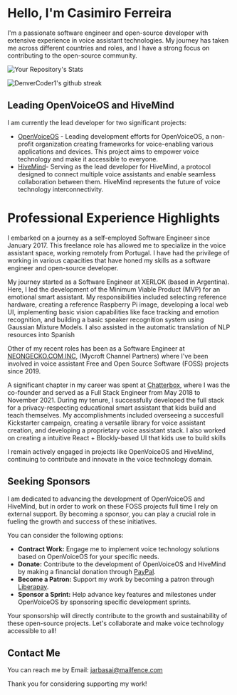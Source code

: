 # Hello, I'm Casimiro Ferreira

I'm a passionate software engineer and open-source developer with extensive experience in voice assistant technologies. 
My journey has taken me across different countries and roles, and I have a strong focus on contributing to the open-source community.

![Your Repository's Stats](https://github-readme-stats.vercel.app/api?username=JarbasAl&show_icons=true)

![DenverCoder1's github streak](https://github-readme-streak-stats.herokuapp.com/?user=JarbasAl)


## Leading OpenVoiceOS and HiveMind

I am currently the lead developer for two significant projects:

- [OpenVoiceOS](https://openvoiceos.org/) - Leading development efforts for OpenVoiceOS, a non-profit organization creating frameworks for voice-enabling various applications and devices. This project aims to empower voice technology and make it accessible to everyone.
- [HiveMind](https://github.com/JarbasHiveMind/)- Serving as the lead developer for HiveMind, a protocol designed to connect multiple voice assistants and enable seamless collaboration between them. HiveMind represents the future of voice technology interconnectivity.

# Professional Experience Highlights

I embarked on a journey as a self-employed Software Engineer since January 2017. This freelance role has allowed me to specialize in the voice assistant space, working remotely from Portugal. 
I have had the privilege of working in various capacities that have honed my skills as a software engineer and open-source developer.

My journey started as a Software Engineer at XERLOK (based in Argentina). Here, I led the development of the Minimum Viable Product (MVP) for an emotional smart assistant. My responsibilities included selecting reference hardware, creating a reference Raspberry Pi image, developing a local web UI, implementing basic vision capabilities like face tracking and emotion recognition, and building a basic speaker recognition system using Gaussian Mixture Models. I also assisted in the automatic translation of NLP resources into Spanish

Other of my recent roles has been as a Software Engineer at [NEONGECKO.COM INC](http://neon.ai/), (Mycroft Channel Partners) where I've been involved in voice assistant Free and Open Source Software (FOSS) projects since 2019.

A significant chapter in my career was spent at [Chatterbox](https://www.kickstarter.com/projects/hellochatterbox/chatterbox-the-smart-speaker-that-kids-build-and-p), where I was the co-founder and served as a Full Stack Engineer from May 2018 to November 2021. During my tenure, I successfully developed the full stack for a privacy-respecting educational smart assistant that kids build and teach themselves. My accomplishments included overseeing a succesfull Kickstarter campaign, creating a versatile library for voice assistant creation, and developing a proprietary voice assistant stack. I also worked on creating a intuitive React + Blockly-based UI that kids use to build skills

I remain actively engaged in projects like OpenVoiceOS and HiveMind, continuing to contribute and innovate in the voice technology domain.

## Seeking Sponsors

I am dedicated to advancing the development of OpenVoiceOS and HiveMind, but in order to work on these FOSS projects full time I rely on external support. By becoming a sponsor, you can play a crucial role in fueling the growth and success of these initiatives.

You can consider the following options:

- **Contract Work:** Engage me to implement voice technology solutions based on OpenVoiceOS for your specific needs.
- **Donate:** Contribute to the development of OpenVoiceOS and HiveMind by making a financial donation through [PayPal](https://paypal.me/AnaIsabelFerreira).
- **Become a Patron:** Support my work by becoming a patron through [Liberapay](https://liberapay.com/jarbasAI).
- **Sponsor a Sprint:** Help advance key features and milestones under OpenVoiceOS by sponsoring specific development sprints.

Your sponsorship will directly contribute to the growth and sustainability of these open-source projects. Let's collaborate and make voice technology accessible to all!

## Contact Me

You can reach me by Email: [jarbasai@mailfence.com](mailto:jarbasai@mailfence.com)

Thank you for considering supporting my work!

